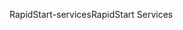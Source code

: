 <span data-ttu-id="211bb-101">RapidStart-services</span><span class="sxs-lookup"><span data-stu-id="211bb-101">RapidStart Services</span></span>